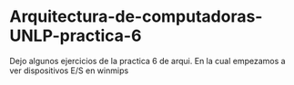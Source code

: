 # Arquitectura-de-computadoras-UNLP-practica-6
Dejo algunos ejercicios de la practica 6 de arqui. En la cual empezamos a ver dispositivos E/S en winmips
